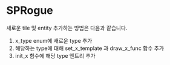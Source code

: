 # SPRogue
새로운 tile 및 entity 추가하는 방법은 다음과 같습니다.

1. x_type enum에 새로운 type 추가
2. 해당하는 type에 대해 set_x_template 과 draw_x_func 함수 추가
3. init_x 함수에 해당 type 엔트리 추가